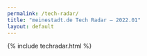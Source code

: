 ```yaml
---
permalink: /tech-radar/
title: "meinestadt.de Tech Radar — 2022.01"
layout: default
---
```


{% include techradar.html %}
